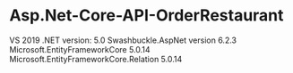 # Asp.Net-Core-API-OrderRestaurant
VS 2019
.NET version: 5.0
Swashbuckle.AspNet version 6.2.3
Microsoft.EntityFrameworkCore 5.0.14 
Microsoft.EntityFrameworkCore.Relation 5.0.14
